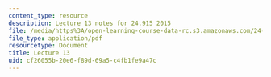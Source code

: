 ```yaml
---
content_type: resource
description: Lecture 13 notes for 24.915 2015
file: /media/https%3A/open-learning-course-data-rc.s3.amazonaws.com/24-915-linguistic-phonetics-fall-2015/cf26055b20e6f89d69a5c4fb1fe9a47c_MIT24_915F15_lec13.pdf
file_type: application/pdf
resourcetype: Document
title: Lecture 13
uid: cf26055b-20e6-f89d-69a5-c4fb1fe9a47c
---
```

